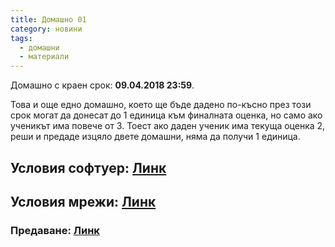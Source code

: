 ```yaml
---
title: Домашно 01
category: новини
tags:
  - домашни
  - материали
---
```


Домашно с краен срок: **09.04.2018 23:59**.

Това и още едно домашно, което ще бъде дадено по-късно през този срок могат да донесат до 1 единица към финалната оценка, но само ако ученикът има повече от 3.
Тоест ако даден ученик има текуща оценка 2, реши и предаде изцяло двете домашни, няма да получи 1 единица.

## Условия софтуер: [Линк](https://docs.google.com/document/d/e/2PACX-1vQxtYjpFPLvngvCX_3yjkVCB4_rnv9DEwq4TnSrzASOwCwcgI22mG_LyVNROW1sBnykkG6dTyRdAqH0/pub)

## Условия мрежи: [Линк](https://docs.google.com/document/d/e/2PACX-1vRrAyYLKHUoj0aajzciMin28e1GEbkHsIxBKl1MOKgA0F7Nd2gi9z4t47m1_Bavgrhqv4zD1lfVOgQ_/pub)

### Предаване: [Линк](https://goo.gl/pwBrkY)

